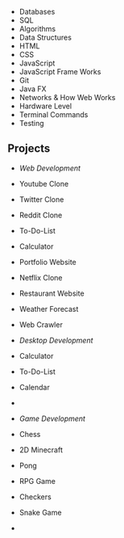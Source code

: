 
- Databases 
- SQL
- Algorithms
- Data Structures 
- HTML
- CSS
- JavaScript
- JavaScript Frame Works 
- Git 
- Java FX
- Networks & How Web Works 
- Hardware Level 
- Terminal Commands
- Testing 

## Projects

- *Web Development* 
- Youtube Clone
- Twitter Clone
- Reddit Clone  
- To-Do-List
- Calculator 
- Portfolio Website 
- Netflix Clone  
- Restaurant Website 
- Weather Forecast 
- Web Crawler 


- *Desktop Development*
- Calculator 
- To-Do-List 
- Calendar 
- 


- *Game Development* 
- Chess 
- 2D Minecraft 
- Pong 
- RPG Game
- Checkers 
- Snake Game 
- 